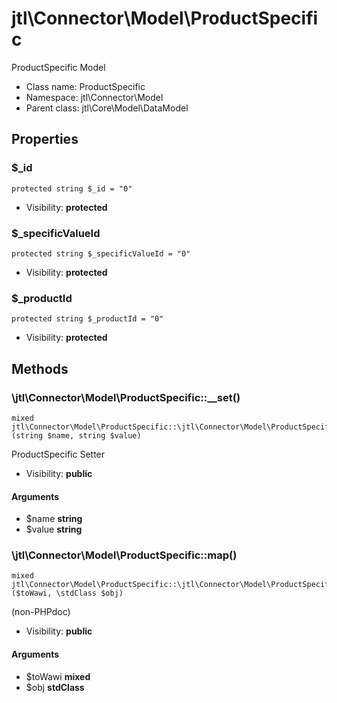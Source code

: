 jtl\Connector\Model\ProductSpecific
===============

ProductSpecific Model




* Class name: ProductSpecific
* Namespace: jtl\Connector\Model
* Parent class: jtl\Core\Model\DataModel





Properties
----------


### $_id

```
protected string $_id = "0"
```





* Visibility: **protected**


### $_specificValueId

```
protected string $_specificValueId = "0"
```





* Visibility: **protected**


### $_productId

```
protected string $_productId = "0"
```





* Visibility: **protected**


Methods
-------


### \jtl\Connector\Model\ProductSpecific::__set()

```
mixed jtl\Connector\Model\ProductSpecific::\jtl\Connector\Model\ProductSpecific::__set()(string $name, string $value)
```

ProductSpecific Setter



* Visibility: **public**

#### Arguments

* $name **string**
* $value **string**



### \jtl\Connector\Model\ProductSpecific::map()

```
mixed jtl\Connector\Model\ProductSpecific::\jtl\Connector\Model\ProductSpecific::map()($toWawi, \stdClass $obj)
```

(non-PHPdoc)



* Visibility: **public**

#### Arguments

* $toWawi **mixed**
* $obj **stdClass**


